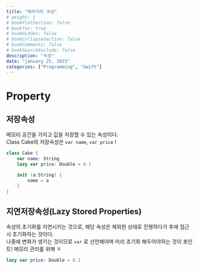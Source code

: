 ```yaml
---
title: "여러가지 속성"
# weight: 1
# bookFlatSection: false
# bookToc: true
# bookHidden: false
# bookCollapseSection: false
# bookComments: false
# bookSearchExclude: false
description: "속성"
date: "january 25, 2023"
categories: ["Programming", "Swift"]
---
```

# Property
## 저장속성
메모리 공간을 가지고 값을 저장할 수 있는 속성이다.  
Class Cake의 저장속성은 `var name`, `var price` !
```swift
class Cake {
    var name: String
    lazy var price: Double = 0.1

    init (a:String) {
        name = a
    }
}
```
 
## 지연저장속성(Lazy Stored Properties)
속성의 초기화를 지연시키는 것으로, 해당 속성은 제외한 상태로 진행하다가 후에 접근 시 초기화하는 것이다.  
나중에 변화가 생기는 것이므로 `var` 로 선언해야며 미리 초기화 해두어야하는 것이 포인트!
메모리 관리를 위해
ㅈ
```swift
lazy var price: Double = 0.1
```